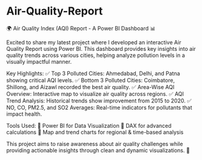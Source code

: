 # Air-Quality-Report

🌍 Air Quality Index (AQI) Report - A Power BI Dashboard 📊

Excited to share my latest project where I developed an interactive Air Quality Report using Power BI. This dashboard provides key insights into air quality trends across various cities, helping analyze pollution levels in a visually impactful manner.

Key Highlights:
✅ Top 3 Polluted Cities: Ahmedabad, Delhi, and Patna showing critical AQI levels.
✅ Bottom 3 Polluted Cities: Coimbatore, Shillong, and Aizawl recorded the best air quality.
✅ Area-Wise AQI Overview: Interactive map to visualize air quality across regions.
✅ AQI Trend Analysis: Historical trends show improvement from 2015 to 2020.
✅ NO, CO, PM2.5, and SO2 Averages: Real-time indicators for pollutants that impact health.

Tools Used:
🔹 Power BI for Data Visualization
🔹 DAX for advanced calculations
🔹 Map and trend charts for regional & time-based analysis

This project aims to raise awareness about air quality challenges while providing actionable insights through clean and dynamic visualizations. 🌱
